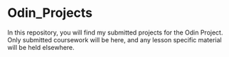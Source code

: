 # Odin_Projects
In this repository, you will find my submitted projects for the Odin Project. Only submitted coursework will be here, and 
any lesson specific material will be held elsewhere.
